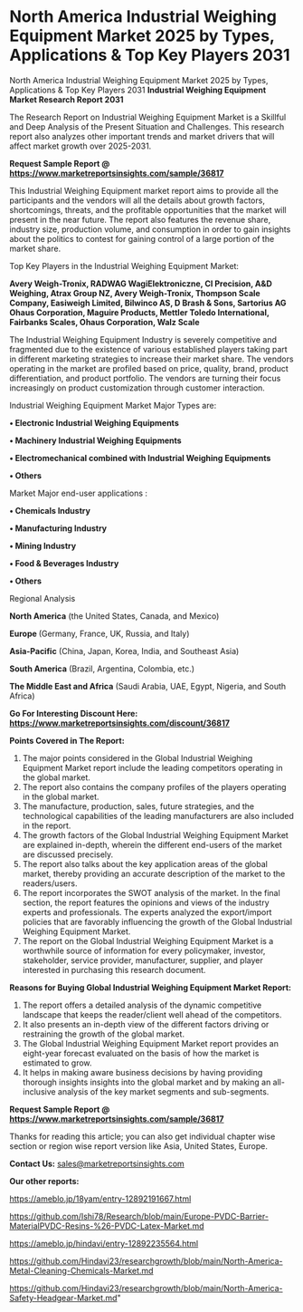 # North America Industrial Weighing Equipment Market 2025 by Types, Applications & Top Key Players 2031
North America Industrial Weighing Equipment Market 2025 by Types, Applications & Top Key Players 2031
<strong>Industrial Weighing Equipment Market Research Report 2031</strong>

The Research Report on Industrial Weighing Equipment Market is a Skillful and Deep Analysis of the Present Situation and Challenges. This research report also analyzes other important trends and market drivers that will affect market growth over 2025-2031.

<strong>Request Sample Report @ <a href=https://www.marketreportsinsights.com/sample/36817>https://www.marketreportsinsights.com/sample/36817</a></strong>

This Industrial Weighing Equipment market report aims to provide all the participants and the vendors will all the details about growth factors, shortcomings, threats, and the profitable opportunities that the market will present in the near future. The report also features the revenue share, industry size, production volume, and consumption in order to gain insights about the politics to contest for gaining control of a large portion of the market share.

Top Key Players in the Industrial Weighing Equipment Market:

<strong>Avery Weigh-Tronix, RADWAG WagiElektroniczne, CI Precision, A&D Weighing, Atrax Group NZ, Avery Weigh-Tronix, Thompson Scale Company, Easiweigh Limited, Bilwinco AS, D Brash & Sons, Sartorius AG Ohaus Corporation, Maguire Products, Mettler Toledo International, Fairbanks Scales, Ohaus Corporation, Walz Scale</strong>

The Industrial Weighing Equipment Industry is severely competitive and fragmented due to the existence of various established players taking part in different marketing strategies to increase their market share. The vendors operating in the market are profiled based on price, quality, brand, product differentiation, and product portfolio. The vendors are turning their focus increasingly on product customization through customer interaction.

Industrial Weighing Equipment Market Major Types are:

<strong>•  Electronic Industrial Weighing Equipments

•  Machinery Industrial Weighing Equipments

•  Electromechanical combined with Industrial Weighing Equipments

•  Others</strong>

Market Major end-user applications :

<strong>•  Chemicals Industry

•  Manufacturing Industry

•  Mining Industry

•  Food & Beverages Industry

•  Others</strong>

Regional Analysis

</u><strong><b>North America</b></strong> (the United States, Canada, and Mexico)

<strong><b>Europe </b></strong>(Germany, France, UK, Russia, and Italy)

<strong><b>Asia-Pacific</b></strong> (China, Japan, Korea, India, and Southeast Asia)

<strong><b>South America</b></strong> (Brazil, Argentina, Colombia, etc.)

<strong><b>The Middle East and Africa</b></strong> (Saudi Arabia, UAE, Egypt, Nigeria, and South Africa)

<strong>Go For Interesting Discount Here: <a href=https://www.marketreportsinsights.com/discount/36817>https://www.marketreportsinsights.com/discount/36817</a></strong>

<strong>Points Covered in The Report:</strong>
<ol>
  <li>The major points considered in the Global Industrial Weighing Equipment Market report include the leading competitors operating in the global market.</li>
  <li>The report also contains the company profiles of the players operating in the global market.</li>
  <li>The manufacture, production, sales, future strategies, and the technological capabilities of the leading manufacturers are also included in the report.</li>
  <li>The growth factors of the Global Industrial Weighing Equipment Market are explained in-depth, wherein the different end-users of the market are discussed precisely.</li>
  <li>The report also talks about the key application areas of the global market, thereby providing an accurate description of the market to the readers/users.</li>
  <li>The report incorporates the SWOT analysis of the market. In the final section, the report features the opinions and views of the industry experts and professionals. The experts analyzed the export/import policies that are favorably influencing the growth of the Global Industrial Weighing Equipment Market.</li>
  <li>The report on the Global Industrial Weighing Equipment Market is a worthwhile source of information for every policymaker, investor, stakeholder, service provider, manufacturer, supplier, and player interested in purchasing this research document.</li>
</ol>
<strong>Reasons for Buying Global Industrial Weighing Equipment Market Report:</strong>

<ol>
  <li>The report offers a detailed analysis of the dynamic competitive landscape that keeps the reader/client well ahead of the competitors.</li>
  <li>It also presents an in-depth view of the different factors driving or restraining the growth of the global market.</li>
  <li>The Global Industrial Weighing Equipment Market report provides an eight-year forecast evaluated on the basis of how the market is estimated to grow.</li>
  <li>It helps in making aware business decisions by having providing thorough insights insights into the global market and by making an all-inclusive analysis of the key market segments and sub-segments.</li>
</ol>
<strong>Request Sample Report @ <a href=https://www.marketreportsinsights.com/sample/36817>https://www.marketreportsinsights.com/sample/36817</a></strong>


Thanks for reading this article; you can also get individual chapter wise section or region wise report version like Asia, United States, Europe.

<strong>Contact Us:</strong>
sales@marketreportsinsights.com

<strong>Our other reports:</strong>

<a href=https://ameblo.jp/18yam/entry-12892191667.html>https://ameblo.jp/18yam/entry-12892191667.html</a>

<a href=https://github.com/Ishi78/Research/blob/main/Europe-PVDC-Barrier-MaterialPVDC-Resins-%26-PVDC-Latex-Market.md>https://github.com/Ishi78/Research/blob/main/Europe-PVDC-Barrier-MaterialPVDC-Resins-%26-PVDC-Latex-Market.md</a>

<a href=https://ameblo.jp/hindavi/entry-12892235564.html>https://ameblo.jp/hindavi/entry-12892235564.html</a>

<a href=https://github.com/Hindavi23/researchgrowth/blob/main/North-America-Metal-Cleaning-Chemicals-Market.md>https://github.com/Hindavi23/researchgrowth/blob/main/North-America-Metal-Cleaning-Chemicals-Market.md</a>

<a href=https://github.com/Hindavi23/researchgrowth/blob/main/North-America-Safety-Headgear-Market.md>https://github.com/Hindavi23/researchgrowth/blob/main/North-America-Safety-Headgear-Market.md</a>"
